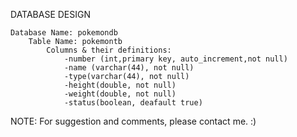 DATABASE DESIGN

	Database Name: pokemondb
		Table Name: pokemontb
			Columns & their definitions: 
				-number (int,primary key, auto_increment,not null)
				-name (varchar(44), not null)
				-type(varchar(44), not null)
				-height(double, not null)
				-weight(double, not null)
				-status(boolean, deafault true)
				

NOTE: For suggestion and comments, please contact me. :) 